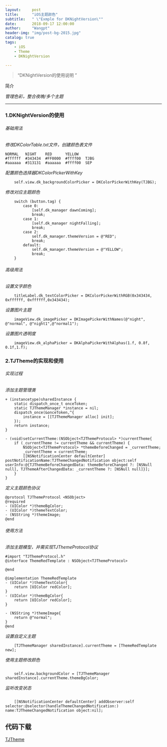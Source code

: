 ```yaml
---
layout:     post
title:      "iOS主题颜色"
subtitle:   " \"Exmple for DKNightVersion\""
date:       2018-09-17 12:00:00
author:     "Wangpt"
header-img: "img/post-bg-2015.jpg"
catalog: true
tags:
    - iOS
    - Theme
    - DKNightVersion

---
```


> “DKNightVersion的使用说明 ”


简介

*管理色彩，整合夜晚/多个主题*

---
### 1.DKNightVersion的使用

###### 基础用法
*修改DKColorTable.txt文件，创建颜色表文件*

```objc
NORMAL   NIGHT    RED      YELLOW
#ffffff  #343434  #FF0000  #ffff00  TJBG
#aaaaaa  #313131  #aaaaaa  #ffff00  SEP

```
*配置颜色选择器DKColorPickerWithKey*

```objc
    self.view.dk_backgroundColorPicker = DKColorPickerWithKey(TJBG);

```
*修改对应主题颜色*

```
    switch (button.tag) {
        case 0:
            [self.dk_manager dawnComing];
            break;
        case 1:
            [self.dk_manager nightFalling];
            break;
        case 2:
            self.dk_manager.themeVersion = @"RED";
            break;
        default:
            self.dk_manager.themeVersion = @"YELLOW";
            break;
    }
```
###### 高级用法
*设置文字颜色*

```objc
    titleLabel.dk_textColorPicker = DKColorPickerWithRGB(0x343434, 0xffffff, 0xffffff,0x343434);

```
*设置图片主题*

```objc
    imageView.dk_imagePicker = DKImagePickerWithNames(@"night", @"normal", @"night1",@"normal1");

```
*设置图片透明度*

```objc
    imageView.dk_alphaPicker = DKAlphaPickerWithAlphas(1.f, 0.8f, 0.1f,1.f);

```

### 2.TJTheme的实现和使用
###### 实现过程
*添加主题管理类*

```objc
+ (instancetype)sharedInstance {
    static dispatch_once_t onceToken;
    static TJThemeManager *instance = nil;
    dispatch_once(&onceToken,^{
        instance = [[TJThemeManager alloc] init];
    });
    return instance;
}

- (void)setCurrentTheme:(NSObject<TJThemeProtocol> *)currentTheme{
    if (_currentTheme != currentTheme && currentTheme) {
        NSObject<TJThemeProtocol> *themeBeforeChanged = _currentTheme;
        _currentTheme = currentTheme;
        [[NSNotificationCenter defaultCenter] postNotificationName:TJThemeChangedNotification object:self userInfo:@{TJThemeBeforeChangedData: themeBeforeChanged ?: [NSNull null], TJThemeAfterChangedData: _currentTheme ?: [NSNull null]}];
    }
}
```
*定义主题颜色协议*

```objc
@protocol TJThemeProtocol <NSObject>
@required
- (UIColor *)themeBgColor;
- (UIColor *)themeTextColor;
- (NSString *)themeImage;
@end
```

###### 使用方法
*添加主题模型，并需实现TJThemeProtocol协议*

```objc
#import "TJThemeProtocol.h"
@interface ThemeRedTemplate : NSObject<TJThemeProtocol>

@end

@implementation ThemeRedTemplate
- (UIColor *)themeTextColor{
    return [UIColor redColor];
}
- (UIColor *)themeBgColor{
    return [UIColor redColor];
}

- (NSString *)themeImage{
    return @"normal";
}
@end

```
*设置自定义主题*

```objc
	[TJThemeManager sharedInstance].currentTheme = [ThemeRedTemplate new];

```

*使用主题修改颜色*

```objc
    
    self.view.backgroundColor = [TJThemeManager sharedInstance].currentTheme.themeBgColor;

```
*监听改变状态*

```objc

	[[NSNotificationCenter defaultCenter] addObserver:self selector:@selector(handleThemeChangedNotification:) name:TJThemeChangedNotification object:nil];

```





## 代码下载


[TJTheme](https://github.com/wangpt/TJTheme)
